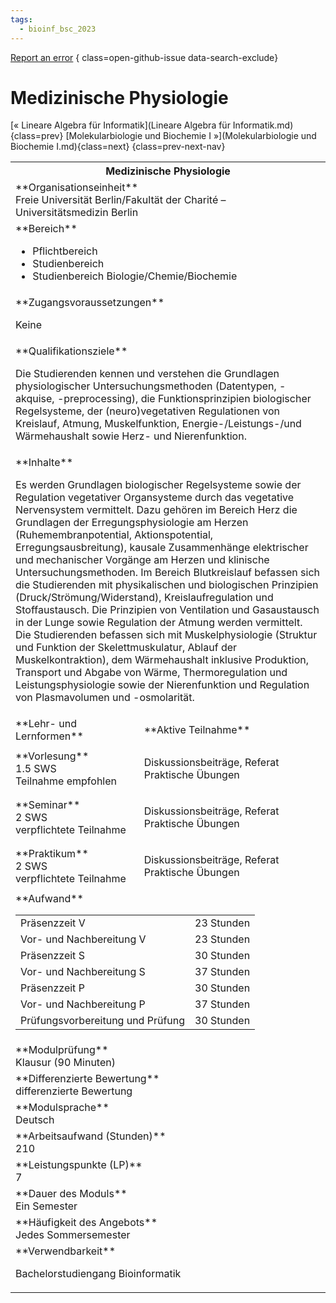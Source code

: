 ```yaml
---
tags:
  - bioinf_bsc_2023
---
```

[Report an error](https://github.com/SGSSGene/FUB-SUP/issues/new?title=Error%20in%20%22Medizinische%20Physiologie%22&body=There%20seems%20to%20be%20an%20error%20in%20module%20%22Medizinische%20Physiologie%22%2E%0A%0A%3CDescribe%20here%20a%20slightly%20more%20detailed%20description%20of%20what%20is%20wrong%3E&labels=bug)
{ class=open-github-issue data-search-exclude}

# Medizinische Physiologie

[« Lineare Algebra für Informatik](Lineare Algebra für Informatik.md){class=prev}
[Molekularbiologie und Biochemie I »](Molekularbiologie und Biochemie I.md){class=next}
{class=prev-next-nav}

<table markdown id="moduledesc">
<tr markdown class="moduledesc_head"><th colspan="2">Medizinische Physiologie </th></tr>
<tr markdown><td colspan="2">**Organisationseinheit**   <br>Freie Universität Berlin/Fakultät der Charité – Universitätsmedizin Berlin</td></tr>

<tr markdown><td colspan="2">**Bereich**<br>


- Pflichtbereich
- Studienbereich
- Studienbereich Biologie/Chemie/Biochemie

</td></tr>

<tr markdown><td colspan="2">**Zugangsvoraussetzungen** <br>

Keine


</td></tr>
<tr markdown><td colspan="2">**Qualifikationsziele**    <br>

Die Studierenden kennen und verstehen die Grundlagen physiologischer
Untersuchungsmethoden (Datentypen, -akquise, -preprocessing), die
Funktionsprinzipien biologischer Regelsysteme, der (neuro)vegetativen
Regulationen von Kreislauf, Atmung, Muskelfunktion, Energie-/Leistungs-/und
Wärmehaushalt sowie Herz- und Nierenfunktion.


</td></tr>
<tr markdown><td colspan="2">**Inhalte**                <br>

Es werden Grundlagen biologischer Regelsysteme sowie der Regulation
vegetativer Organsysteme durch das vegetative Nervensystem vermittelt. Dazu
gehören im Bereich Herz die Grundlagen der Erregungsphysiologie am Herzen
(Ruhemembranpotential, Aktionspotential, Erregungsausbreitung), kausale
Zusammenhänge elektrischer und mechanischer Vorgänge am Herzen und klinische
Untersuchungsmethoden. Im Bereich Blutkreislauf befassen sich die
Studierenden mit physikalischen und biologischen Prinzipien
(Druck/Strömung/Widerstand), Kreislaufregulation und Stoffaustausch. Die
Prinzipien von Ventilation und Gasaustausch in der Lunge sowie Regulation
der Atmung werden vermittelt. Die Studierenden befassen sich mit
Muskelphysiologie (Struktur und Funktion der Skelettmuskulatur, Ablauf der
Muskelkontraktion), dem Wärmehaushalt inklusive Produktion, Transport und
Abgabe von Wärme, Thermoregulation und Leistungsphysiologie sowie der
Nierenfunktion und Regulation von Plasmavolumen und -osmolarität.


</td></tr>

<tr markdown><td>**Lehr- und Lernformen**</td><td>**Aktive Teilnahme**</td></tr>
<tr markdown><td> **Vorlesung** <br>1.5 SWS <br> Teilnahme empfohlen</td><td>

Diskussionsbeiträge, Referat
Praktische Übungen
</td></tr>
<tr markdown><td> **Seminar** <br>2 SWS <br> verpflichtete Teilnahme</td><td>

Diskussionsbeiträge, Referat
Praktische Übungen
</td></tr>
<tr markdown><td> **Praktikum** <br>2 SWS <br> verpflichtete Teilnahme</td><td>

Diskussionsbeiträge, Referat
Praktische Übungen
</td></tr>
<tr markdown><td colspan="2">**Aufwand**                <br>
<table class="aufwand_table">
<tr><td>Präsenzzeit V</td><td>23 Stunden</td></tr>
<tr><td>Vor- und Nachbereitung V</td><td>23 Stunden</td></tr>
<tr><td>Präsenzzeit S</td><td>30 Stunden</td></tr>
<tr><td>Vor- und Nachbereitung S</td><td>37 Stunden</td></tr>
<tr><td>Präsenzzeit P</td><td>30 Stunden</td></tr>
<tr><td>Vor- und Nachbereitung P</td><td>37 Stunden</td></tr>
<tr><td>Prüfungsvorbereitung und Prüfung</td><td>30 Stunden</td></tr>
</table>

</td></tr>
<tr markdown><td colspan="2">**Modulprüfung**             <br>Klausur (90 Minuten)


</td></tr>
<tr markdown><td colspan="2">**Differenzierte Bewertung** <br>differenzierte Bewertung

</td></tr>
<tr markdown><td colspan="2">**Modulsprache**             <br>Deutsch</td></tr>
<tr markdown><td colspan="2">**Arbeitsaufwand (Stunden)** <br>210</td></tr>
<tr markdown><td colspan="2">**Leistungspunkte (LP)**     <br>7</td></tr>
<tr markdown><td colspan="2">**Dauer des Moduls**         <br>Ein Semester</td></tr>
<tr markdown><td colspan="2">**Häufigkeit des Angebots**  <br>Jedes Sommersemester</td></tr>
<tr markdown><td colspan="2">**Verwendbarkeit**           <br>

Bachelorstudiengang Bioinformatik


</td></tr>

</table>
